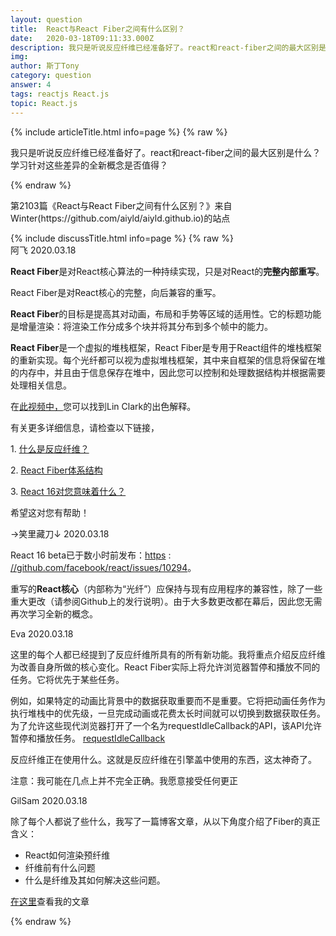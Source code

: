 ```yaml
---
layout: question
title:  React与React Fiber之间有什么区别？
date:   2020-03-18T09:11:33.000Z
description: 我只是听说反应纤维已经准备好了。react和react-fiber之间的最大区别是什么？学习针对这些差异的全新概念是否值得？...
img: 
author: 斯丁Tony
category: question
answer: 4
tags: reactjs React.js
topic: React.js
---
```

<div class="article-root">
  <div class="article">
    {% include articleTitle.html info=page %}
    {% raw %}
    <div class="article-content"><p><font style="vertical-align: inherit;"><font style="vertical-align: inherit;">我只是听说反应纤维已经准备好了。</font><font style="vertical-align: inherit;">react和react-fiber之间的最大区别是什么？</font><font style="vertical-align: inherit;">学习针对这些差异的全新概念是否值得？</font></font></p></div>
    {% endraw %}
  </div>
  <p class="winter_mark">第2103篇《React与React Fiber之间有什么区别？》来自Winter(https://github.com/aiyld/aiyld.github.io)的站点</p>
  <div class="discuss-wrapper">
    {% include discussTitle.html info=page %}
    {% raw %}
    <div class="discuss-list">
    <div class="discuss-item">
        <div class="discuss-parent">
          <div class="discuss-meta">
            <span class="discuss-user">阿飞</span>
            <span class="discuss-time">2020.03.18</span>
          </div>
          <div class="discuss-comment"><p><strong><font style="vertical-align: inherit;"><font style="vertical-align: inherit;">React Fiber</font></font></strong><font style="vertical-align: inherit;"><font style="vertical-align: inherit;">是对React核心算法的一种持续实现，只是对React的</font></font><strong><font style="vertical-align: inherit;"><font style="vertical-align: inherit;">完整内部重写</font></font></strong><font style="vertical-align: inherit;"><font style="vertical-align: inherit;">。</font></font></p>

<p><font style="vertical-align: inherit;"><font style="vertical-align: inherit;">React Fiber是对React核心的完整，向后兼容的重写。</font></font></p>

<p><font style="vertical-align: inherit;"></font><strong><font style="vertical-align: inherit;"><font style="vertical-align: inherit;">React Fiber</font></font></strong><font style="vertical-align: inherit;"><font style="vertical-align: inherit;">的目标</font><font style="vertical-align: inherit;">是提高其对动画，布局和手势等区域的适用性。</font><font style="vertical-align: inherit;">它的标题功能是增量渲染：将渲染工作分成多个块并将其分布到多个帧中的能力。</font></font></p>

<p><strong><font style="vertical-align: inherit;"><font style="vertical-align: inherit;">React Fiber</font></font></strong><font style="vertical-align: inherit;"><font style="vertical-align: inherit;">是一个虚拟的堆栈框架，React Fiber是专用于React组件的堆栈框架的重新实现。</font><font style="vertical-align: inherit;">每个光纤都可以视为虚拟堆栈框架，其中来自框架的信息将保留在堆的内存中，并且由于信息保存在堆中，因此您可以控制和处理数据结构并根据需要处理相关信息。</font></font></p>

<p><font style="vertical-align: inherit;"><font style="vertical-align: inherit;">在</font></font><a href="https://www.youtube.com/watch?v=ZCuYPiUIONs" rel="noreferrer"><font style="vertical-align: inherit;"><font style="vertical-align: inherit;">此视频中，</font></font></a><font style="vertical-align: inherit;"><font style="vertical-align: inherit;">您可以找到Lin Clark的出色解释</font><font style="vertical-align: inherit;">。</font></font></p>

<p><font style="vertical-align: inherit;"><font style="vertical-align: inherit;">有关更多详细信息，请检查以下链接，</font></font></p>

<p><font style="vertical-align: inherit;"><font style="vertical-align: inherit;">1. </font></font><a href="https://giamir.com/what-is-react-fiber" rel="noreferrer"><font style="vertical-align: inherit;"><font style="vertical-align: inherit;">什么是反应纤维？</font></font></a></p>

<p><font style="vertical-align: inherit;"><font style="vertical-align: inherit;">2. </font></font><a href="https://github.com/acdlite/react-fiber-architecture" rel="noreferrer"><font style="vertical-align: inherit;"><font style="vertical-align: inherit;">React Fiber体系结构</font></font></a></p>

<p><font style="vertical-align: inherit;"><font style="vertical-align: inherit;">3. </font></font><a href="https://github.com/facebook/react/issues/10294" rel="noreferrer"><font style="vertical-align: inherit;"><font style="vertical-align: inherit;">React 16对您意味着什么？</font></font></a></p>

<p><font style="vertical-align: inherit;"><font style="vertical-align: inherit;">希望这对您有帮助！</font></font></p></div>
        </div></div><div class="discuss-item">
        <div class="discuss-parent">
          <div class="discuss-meta">
            <span class="discuss-user">→笑里藏刀↓</span>
            <span class="discuss-time">2020.03.18</span>
          </div>
          <div class="discuss-comment"><p><font style="vertical-align: inherit;"><font style="vertical-align: inherit;">React 16 beta已于数小时前发布：</font></font><a href="https://github.com/facebook/react/issues/10294" rel="noreferrer"><font style="vertical-align: inherit;"><font style="vertical-align: inherit;">https</font></font></a><font style="vertical-align: inherit;"><font style="vertical-align: inherit;"> : </font><a href="https://github.com/facebook/react/issues/10294" rel="noreferrer"><font style="vertical-align: inherit;">//github.com/facebook/react/issues/10294</font></a><font style="vertical-align: inherit;">。</font></font></p>

<p><font style="vertical-align: inherit;"><font style="vertical-align: inherit;">重写的</font></font><strong><font style="vertical-align: inherit;"><font style="vertical-align: inherit;">React核心</font></font></strong><font style="vertical-align: inherit;"><font style="vertical-align: inherit;">（内部称为“光纤”）应保持与现有应用程序的兼容性，除了一些重大更改（请参阅Github上的发行说明）。</font><font style="vertical-align: inherit;">由于大多数更改都在幕后，因此您无需再次学习全新的概念。</font></font></p></div>
        </div></div><div class="discuss-item">
        <div class="discuss-parent">
          <div class="discuss-meta">
            <span class="discuss-user">Eva</span>
            <span class="discuss-time">2020.03.18</span>
          </div>
          <div class="discuss-comment"><p><font style="vertical-align: inherit;"><font style="vertical-align: inherit;">这里的每个人都已经提到了反应纤维所具有的所有新功能。我将重点介绍反应纤维为改善自身所做的核心变化。</font><font style="vertical-align: inherit;">React Fiber实际上将允许浏览器暂停和播放不同的任务。</font><font style="vertical-align: inherit;">它将优先于某些任务。</font></font></p>

<p><font style="vertical-align: inherit;"><font style="vertical-align: inherit;">例如，如果特定的动画比背景中的数据获取重要而不是重要。</font><font style="vertical-align: inherit;">它将把动画任务作为执行堆栈中的优先级，一旦完成动画或花费太长时间就可以切换到数据获取任务。</font><font style="vertical-align: inherit;">为了允许这些现代浏览器打开了一个名为requestIdleCallback的API，该API允许暂停和播放任务。 
</font></font><a href="https://developer.mozilla.org/en-US/docs/Web/API/Window/requestIdleCallback" rel="noreferrer"><font style="vertical-align: inherit;"><font style="vertical-align: inherit;">requestIdleCallback</font></font></a></p>

<p><font style="vertical-align: inherit;"><font style="vertical-align: inherit;">反应纤维正在使用什么。</font><font style="vertical-align: inherit;">这就是反应纤维在引擎盖中使用的东西，这太神奇了。</font></font></p>

<p><font style="vertical-align: inherit;"><font style="vertical-align: inherit;">注意：我可能在几点上并不完全正确。</font><font style="vertical-align: inherit;">我愿意接受任何更正</font></font></p></div>
        </div></div><div class="discuss-item">
        <div class="discuss-parent">
          <div class="discuss-meta">
            <span class="discuss-user">GilSam</span>
            <span class="discuss-time">2020.03.18</span>
          </div>
          <div class="discuss-comment"><p><font style="vertical-align: inherit;"><font style="vertical-align: inherit;">除了每个人都说了些什么，我写了一篇博客文章，从以下角度介绍了Fiber的真正含义：</font></font></p>

<ul>
<li><font style="vertical-align: inherit;"><font style="vertical-align: inherit;">React如何渲染预纤维</font></font></li>
<li><font style="vertical-align: inherit;"><font style="vertical-align: inherit;">纤维前有什么问题</font></font></li>
<li><font style="vertical-align: inherit;"><font style="vertical-align: inherit;">什么是纤维及其如何解决这些问题。</font></font></li>
</ul>

<p><font style="vertical-align: inherit;"><a href="https://blog.logrocket.com/deep-dive-into-react-fiber-internals/" rel="nofollow noreferrer"><font style="vertical-align: inherit;">在这里</font></a><font style="vertical-align: inherit;">查看我的文章</font></font><a href="https://blog.logrocket.com/deep-dive-into-react-fiber-internals/" rel="nofollow noreferrer"><font style="vertical-align: inherit;"></font></a></p></div>
        </div></div>
    </div>
    {% endraw %}
  </div>
<div>

